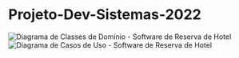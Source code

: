 # Projeto-Dev-Sistemas-2022
![Diagrama de Classes de Domínio - Software de Reserva de Hotel](https://user-images.githubusercontent.com/28113804/161867319-19c0b458-511f-4762-a68f-85825de5b459.png)
![Diagrama de Casos de Uso - Software de Reserva de Hotel](https://user-images.githubusercontent.com/28113804/161867317-1017a5cf-59fc-4327-8f59-788e5f6f9c25.png)

